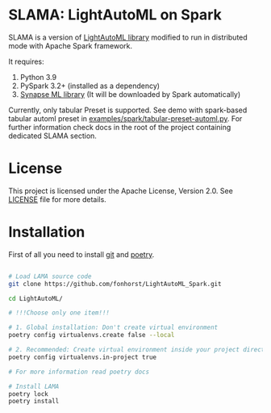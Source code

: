 # SLAMA: LightAutoML on Spark

SLAMA is a version of [LightAutoML library](https://github.com/AILab-MLTools/LightAutoML) modified to run in distributed mode with Apache Spark framework.

It requires:
1. Python 3.9
2. PySpark 3.2+ (installed as a dependency)
3. [Synapse ML library](https://microsoft.github.io/SynapseML/)
   (It will be downloaded by Spark automatically)
   
Currently, only tabular Preset is supported. See demo with spark-based tabular automl 
preset in [examples/spark/tabular-preset-automl.py](https://github.com/fonhorst/LightAutoML_Spark/blob/distributed/master/examples/spark/tabular-preset-automl.py). 
For further information check docs in the root of the project containing dedicated SLAMA section. 

<a name="apache"></a>
# License
This project is licensed under the Apache License, Version 2.0. See [LICENSE](https://github.com/fonhorst/LightAutoML_Spark/blob/master/LICENSE) file for more details.


# Installation
First of all you need to install [git](https://git-scm.com/downloads) and [poetry](https://python-poetry.org/docs/#installation).

```bash

# Load LAMA source code
git clone https://github.com/fonhorst/LightAutoML_Spark.git

cd LightAutoML/

# !!!Choose only one item!!!

# 1. Global installation: Don't create virtual environment
poetry config virtualenvs.create false --local

# 2. Recommended: Create virtual environment inside your project directory
poetry config virtualenvs.in-project true

# For more information read poetry docs

# Install LAMA
poetry lock
poetry install
```